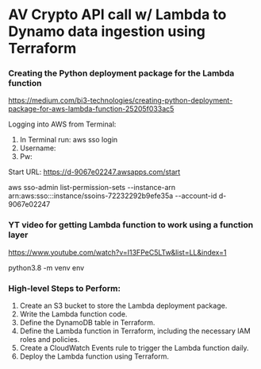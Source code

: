 # AV Crypto API call w/ Lambda to Dynamo data ingestion using Terraform





### Creating the Python deployment package for the Lambda function

https://medium.com/bi3-technologies/creating-python-deployment-package-for-aws-lambda-function-25205f033ac5


Logging into AWS from Terminal:
1. In Terminal run: aws sso login
2. Username: 
3. Pw:
   
Start URL: https://d-9067e02247.awsapps.com/start



aws sso-admin list-permission-sets --instance-arn arn:aws:sso:::instance/ssoins-72232292b9efe35a --account-id d-9067e02247

### YT video for getting Lambda function to work using a function layer
https://www.youtube.com/watch?v=I13FPeC5LTw&list=LL&index=1

python3.8 -m venv env

### High-level Steps to Perform:

1. Create an S3 bucket to store the Lambda deployment package.
2. Write the Lambda function code.
3. Define the DynamoDB table in Terraform.
4. Define the Lambda function in Terraform, including the necessary IAM roles and policies.
5. Create a CloudWatch Events rule to trigger the Lambda function daily.
6. Deploy the Lambda function using Terraform.

